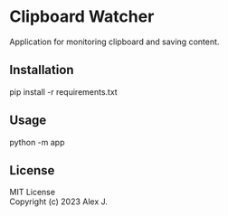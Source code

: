 # Clipboard Watcher
Application for monitoring clipboard and saving content.

## Installation
pip install -r requirements.txt

## Usage
python -m app

## License
MIT License  
Copyright (c) 2023 Alex J.